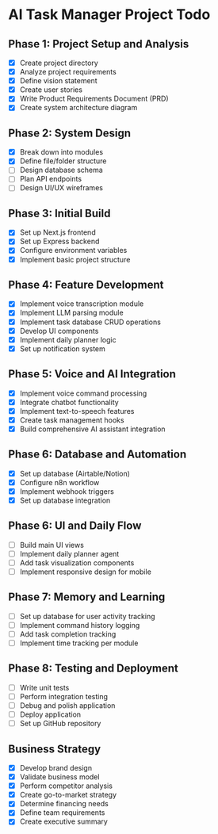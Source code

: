 # AI Task Manager Project Todo

## Phase 1: Project Setup and Analysis
- [x] Create project directory
- [x] Analyze project requirements
- [x] Define vision statement
- [x] Create user stories
- [x] Write Product Requirements Document (PRD)
- [x] Create system architecture diagram

## Phase 2: System Design
- [x] Break down into modules
- [x] Define file/folder structure
- [ ] Design database schema
- [ ] Plan API endpoints
- [ ] Design UI/UX wireframes

## Phase 3: Initial Build
- [x] Set up Next.js frontend
- [x] Set up Express backend
- [x] Configure environment variables
- [x] Implement basic project structure

## Phase 4: Feature Development
- [x] Implement voice transcription module
- [x] Implement LLM parsing module
- [x] Implement task database CRUD operations
- [x] Develop UI components
- [x] Implement daily planner logic
- [x] Set up notification system

## Phase 5: Voice and AI Integration
- [x] Implement voice command processing
- [x] Integrate chatbot functionality
- [x] Implement text-to-speech features
- [x] Create task management hooks
- [x] Build comprehensive AI assistant integration

## Phase 6: Database and Automation
- [x] Set up database (Airtable/Notion)
- [x] Configure n8n workflow
- [x] Implement webhook triggers
- [x] Set up database integration

## Phase 6: UI and Daily Flow
- [ ] Build main UI views
- [ ] Implement daily planner agent
- [ ] Add task visualization components
- [ ] Implement responsive design for mobile

## Phase 7: Memory and Learning
- [ ] Set up database for user activity tracking
- [ ] Implement command history logging
- [ ] Add task completion tracking
- [ ] Implement time tracking per module

## Phase 8: Testing and Deployment
- [ ] Write unit tests
- [ ] Perform integration testing
- [ ] Debug and polish application
- [ ] Deploy application
- [ ] Set up GitHub repository

## Business Strategy
- [x] Develop brand design
- [x] Validate business model
- [x] Perform competitor analysis
- [x] Create go-to-market strategy
- [x] Determine financing needs
- [x] Define team requirements
- [x] Create executive summary
